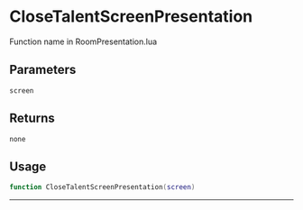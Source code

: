 # CloseTalentScreenPresentation
Function name in RoomPresentation.lua
## Parameters
`screen`
## Returns
`none`
## Usage
```lua
function CloseTalentScreenPresentation(screen)
```
---
